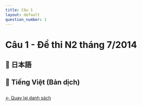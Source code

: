 ```yaml
---
title: Câu 1
layout: default
question_number: 1
---
```


# Câu 1 - Đề thi N2 tháng 7/2014
## 📖 日本語

## 📘 Tiếng Việt (Bản dịch)

<div style="margin-top: 2em;">
  <a href="/exam/n2/2014/">← Quay lại danh sách</a>
</div>
